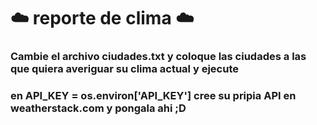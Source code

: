 # ☁️ reporte de clima ☁️
### Cambie el archivo ciudades.txt y coloque las ciudades a las que quiera averiguar su clima actual y ejecute
### en API_KEY = os.environ['API_KEY'] cree su pripia API  en weatherstack.com y pongala ahi ;D

